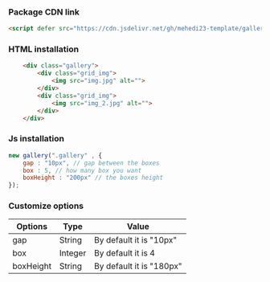 ### Package CDN link
```html
<script defer src="https://cdn.jsdelivr.net/gh/mehedi23-template/gallery-test@main/main.js" ></script>
```

### HTML installation
```html
    <div class="gallery">
        <div class="grid_img">
            <img src="img.jpg" alt="">
        </div>
        <div class="grid_img">
            <img src="img_2.jpg" alt="">
        </div>
    </div>
```

### Js installation
```js
new gallery(".gallery" , {
    gap : "10px", // gap between the boxes
    box : 5, // how many box you want
    boxHeight : "200px" // the boxes height
});
```

### Customize options

| Options       | Type          | Value                    |
| ------------- | ------------- | ------------------------ |
| gap           | String        | By default it is "10px"  |
| box           | Integer       | By default it is 4       |
| boxHeight     | String        | By default it is "180px" |


